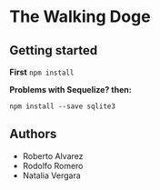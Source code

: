 # The Walking Doge
 
Getting started
-----------------
**First** 
`npm install`

**Problems with Sequelize? then:**

`npm install --save sqlite3`


Authors 
-------

+ Roberto Alvarez
+ Rodolfo Romero
+ Natalia Vergara